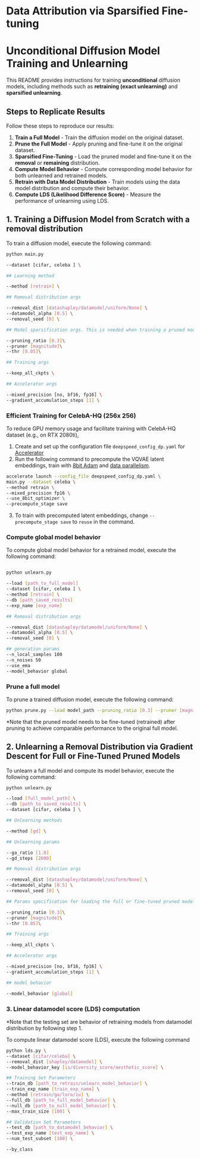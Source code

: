 # Data Attribution via Sparsified Fine-tuning

# Unconditional Diffusion Model Training and Unlearning

This README provides instructions for training **unconditional** diffusion models, including methods such as **retraining (exact unlearning)** and **sparsified unlearning**.

## Steps to Replicate Results

Follow these steps to reproduce our results:

1. **Train a Full Model** - Train the diffusion model on the original dataset.
2. **Prune the Full Model** - Apply pruning and fine-tune it on the original dataset.
3. **Sparsified Fine-Tuning** - Load the pruned model and fine-tune it on the **removal** or **remaining** distribution.
4. **Compute Model Behavior** - Compute corresponding model behavior for both unlearned and retrained models.
5. **Retrain with Data Model Distribution** - Train models using the data model distribution and compute their behavior.
6. **Compute LDS (Likelihood Difference Score)**  - Measure the performance of unlearning using LDS.


## 1. Training a Diffusion Model from Scratch with a removal distribution
To train a diffusion model, execute the following command:

```bash
python main.py

--dataset [cifar, celeba ] \

## Learning method

--method [retrain] \

## Removal distribution args

--removal_dist [datashapley/datamodel/uniform/None] \
--datamodel_alpha [0.5] \
--removal_seed [0] \

## Model sparsification args. This is needed when training a pruned model

--pruning_ratio [0.3]\
--pruner [magnitude]\
--thr [0.05]\

## Training args

--keep_all_ckpts \

## Accelerator args

--mixed_precision [no, bf16, fp16] \
--gradient_accumulation_steps [1] \
```

### Efficient Training for CelebA-HQ (256x 256)
To reduce GPU memory usage and facilitate training with CelebA-HQ dataset (e.g., on RTX 2080ti),

1. Create and set up the configuration file `deepspeed_config_dp.yaml` for [Accelerator](https://huggingface.co/docs/accelerate/en/package_reference/accelerator)
2. Run the following command to precompute the VQVAE latent embeddings, train with [8bit Adam](https://github.com/TimDettmers/bitsandbytes) and [data parallelism](https://huggingface.co/docs/accelerate/v0.27.2/en/usage_guides/deepspeed#deepspeed-config-file).

```bash
accelerate launch --config_file deepspeed_config_dp.yaml \
main.py --dataset celeba \
--method retrain \
--mixed_precision fp16 \
--use_8bit_optimizer \
--precompute_stage save
```
3. To train with precomputed latent embeddings, change `--precompute_stage save` to `reuse` in the command.

### Compute global model behavior
To compute global model behavior for a retrained model, execute the following command:
```bash

python unlearn.py

--load [path_to_full_model]
--dataset [cifar, celeba ] \
--method [retrain] \
--db [path_saved_results]
--exp_name [exp_name]

## Removal distribution args

--removal_dist [datashapley/datamodel/uniform/None] \
--datamodel_alpha [0.5] \
--removal_seed [0] \

## generation params
--n_local_samples 100
--n_noises 50
--use_ema 
--model_behavior global

```

### Prune a full model
To prune a trained diffusion model, execute the following command:
```bash
python prune.py --load model_path --pruning_ratio [0.3] --pruner [magnitude] --thr [0.05]
```
*Note that the pruned model needs to be fine-tuned (retrained) after pruning to achieve comparable performance to the original full model.

## 2. Unlearning a Removal Distribution via Gradient Descent for Full or Fine-Tuned Pruned Models
To unlearn a full model and compute its model behavior, execute the following command:

```bash
python unlearn.py

--load [full_model_path] \
--db [path_to_saved_results] \
--dataset [cifar, celeba ] \

## Unlearning methods

--method [gd] \

## Unlearning params

--ga_ratio [1.0]
--gd_steps [2000]

## Removal distribution args

--removal_dist [datashapley/datamodel/uniform/None] \
--datamodel_alpha [0.5] \
--removal_seed [0] \

## Params specification for loading the full or fine-tuned pruned model for unlearning.

--pruning_ratio [0.3]\
--pruner [magnitude]\
--thr [0.05]\

## Training args

--keep_all_ckpts \

## Accelerator args

--mixed_precision [no, bf16, fp16] \
--gradient_accumulation_steps [1] \

## model behavior

--model_behavior [global]
```

### 3. Linear datamodel score (LDS) computation

*Note that the testing set are behavior of retraining models from datamodel distribution by following step 1. 

To compute linear datamodel score (LDS), execute the following command

```bash
python lds.py \
--dataset [cifar/celeba] \
--removal_dist [shapley/datamodel] \
--model_behavior_key [is/diversity_score/aesthetic_score] \

## Training Set Parameters
--train_db [path_to_retrain/unlearn_model_behavior] \
--train_exp_name [train_exp_name] \
--method [retrain/ga/lora/iu] \
--full_db [path_to_full_model_behavior] \
--null_db [path_to_null_model_behavior] \
--max_train_size [100] \

## Validation Set Parameters
--test_db [path_to_datamodel_behavior] \
--test_exp_name [test_exp_name] \
--num_test_subset [100] \

--by_class
```
